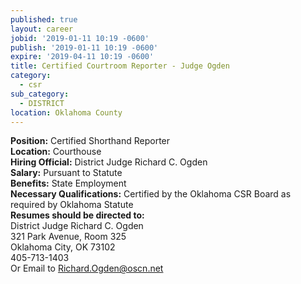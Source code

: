 ```yaml
---
published: true
layout: career
jobid: '2019-01-11 10:19 -0600'
publish: '2019-01-11 10:19 -0600'
expire: '2019-04-11 10:19 -0600'
title: Certified Courtroom Reporter - Judge Ogden
category:
  - csr
sub_category:
  - DISTRICT
location: Oklahoma County
---
```

**Position:** Certified Shorthand Reporter  
**Location:** Courthouse  
**Hiring Official:**  District Judge Richard C. Ogden   
**Salary:** Pursuant to Statute  
**Benefits:** State Employment  
**Necessary Qualifications:** Certified by the Oklahoma CSR Board as required by Oklahoma Statute  
**Resumes should be directed to:**  
District Judge Richard C. Ogden    
321 Park Avenue, Room 325  
Oklahoma City, OK 73102   
405-713-1403  
Or Email to [Richard.Ogden@oscn.net](mailto:richard.ogden@oscn.net)
